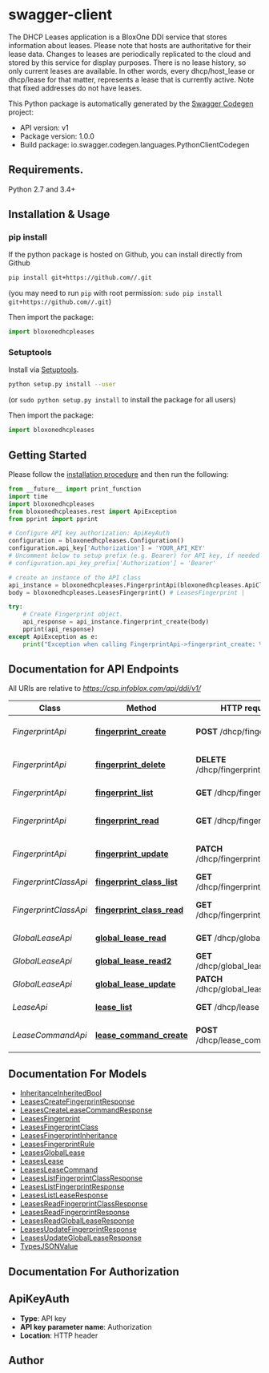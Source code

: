 # swagger-client
The DHCP Leases application is a BloxOne DDI service that stores information about leases. Please note that hosts are authoritative for their lease data. Changes to leases are periodically replicated to the cloud and stored by this service for display purposes. There is no lease history, so only current leases are available. In other words, every dhcp/host_lease or dhcp/lease for that matter, represents a lease that is currently active. Note that fixed addresses do not have leases. 

This Python package is automatically generated by the [Swagger Codegen](https://github.com/swagger-api/swagger-codegen) project:

- API version: v1
- Package version: 1.0.0
- Build package: io.swagger.codegen.languages.PythonClientCodegen

## Requirements.

Python 2.7 and 3.4+

## Installation & Usage
### pip install

If the python package is hosted on Github, you can install directly from Github

```sh
pip install git+https://github.com//.git
```
(you may need to run `pip` with root permission: `sudo pip install git+https://github.com//.git`)

Then import the package:
```python
import bloxonedhcpleases 
```

### Setuptools

Install via [Setuptools](http://pypi.python.org/pypi/setuptools).

```sh
python setup.py install --user
```
(or `sudo python setup.py install` to install the package for all users)

Then import the package:
```python
import bloxonedhcpleases
```

## Getting Started

Please follow the [installation procedure](#installation--usage) and then run the following:

```python
from __future__ import print_function
import time
import bloxonedhcpleases
from bloxonedhcpleases.rest import ApiException
from pprint import pprint

# Configure API key authorization: ApiKeyAuth
configuration = bloxonedhcpleases.Configuration()
configuration.api_key['Authorization'] = 'YOUR_API_KEY'
# Uncomment below to setup prefix (e.g. Bearer) for API key, if needed
# configuration.api_key_prefix['Authorization'] = 'Bearer'

# create an instance of the API class
api_instance = bloxonedhcpleases.FingerprintApi(bloxonedhcpleases.ApiClient(configuration))
body = bloxonedhcpleases.LeasesFingerprint() # LeasesFingerprint | 

try:
    # Create Fingerprint object.
    api_response = api_instance.fingerprint_create(body)
    pprint(api_response)
except ApiException as e:
    print("Exception when calling FingerprintApi->fingerprint_create: %s\n" % e)

```

## Documentation for API Endpoints

All URIs are relative to *https://csp.infoblox.com/api/ddi/v1/*

Class | Method | HTTP request | Description
------------ | ------------- | ------------- | -------------
*FingerprintApi* | [**fingerprint_create**](docs/FingerprintApi.md#fingerprint_create) | **POST** /dhcp/fingerprint | Create Fingerprint object.
*FingerprintApi* | [**fingerprint_delete**](docs/FingerprintApi.md#fingerprint_delete) | **DELETE** /dhcp/fingerprint/{id} | Delete the Fingerprint object.
*FingerprintApi* | [**fingerprint_list**](docs/FingerprintApi.md#fingerprint_list) | **GET** /dhcp/fingerprint | List Fingerprint objects.
*FingerprintApi* | [**fingerprint_read**](docs/FingerprintApi.md#fingerprint_read) | **GET** /dhcp/fingerprint/{id} | Read the Fingerprint object.
*FingerprintApi* | [**fingerprint_update**](docs/FingerprintApi.md#fingerprint_update) | **PATCH** /dhcp/fingerprint/{id} | Update the Fingerprint object.
*FingerprintClassApi* | [**fingerprint_class_list**](docs/FingerprintClassApi.md#fingerprint_class_list) | **GET** /dhcp/fingerprint_class | List Fingerprint Class objects.
*FingerprintClassApi* | [**fingerprint_class_read**](docs/FingerprintClassApi.md#fingerprint_class_read) | **GET** /dhcp/fingerprint_class/{id} | Read the Fingerprint Class object.
*GlobalLeaseApi* | [**global_lease_read**](docs/GlobalLeaseApi.md#global_lease_read) | **GET** /dhcp/global_lease | Read the Global Lease object.
*GlobalLeaseApi* | [**global_lease_read2**](docs/GlobalLeaseApi.md#global_lease_read2) | **GET** /dhcp/global_lease/{id} | Read the Global Lease object.
*GlobalLeaseApi* | [**global_lease_update**](docs/GlobalLeaseApi.md#global_lease_update) | **PATCH** /dhcp/global_lease/{id} | 
*LeaseApi* | [**lease_list**](docs/LeaseApi.md#lease_list) | **GET** /dhcp/lease | List Lease objects.
*LeaseCommandApi* | [**lease_command_create**](docs/LeaseCommandApi.md#lease_command_create) | **POST** /dhcp/lease_command | Create the LeaseCommand object.


## Documentation For Models

 - [InheritanceInheritedBool](docs/InheritanceInheritedBool.md)
 - [LeasesCreateFingerprintResponse](docs/LeasesCreateFingerprintResponse.md)
 - [LeasesCreateLeaseCommandResponse](docs/LeasesCreateLeaseCommandResponse.md)
 - [LeasesFingerprint](docs/LeasesFingerprint.md)
 - [LeasesFingerprintClass](docs/LeasesFingerprintClass.md)
 - [LeasesFingerprintInheritance](docs/LeasesFingerprintInheritance.md)
 - [LeasesFingerprintRule](docs/LeasesFingerprintRule.md)
 - [LeasesGlobalLease](docs/LeasesGlobalLease.md)
 - [LeasesLease](docs/LeasesLease.md)
 - [LeasesLeaseCommand](docs/LeasesLeaseCommand.md)
 - [LeasesListFingerprintClassResponse](docs/LeasesListFingerprintClassResponse.md)
 - [LeasesListFingerprintResponse](docs/LeasesListFingerprintResponse.md)
 - [LeasesListLeaseResponse](docs/LeasesListLeaseResponse.md)
 - [LeasesReadFingerprintClassResponse](docs/LeasesReadFingerprintClassResponse.md)
 - [LeasesReadFingerprintResponse](docs/LeasesReadFingerprintResponse.md)
 - [LeasesReadGlobalLeaseResponse](docs/LeasesReadGlobalLeaseResponse.md)
 - [LeasesUpdateFingerprintResponse](docs/LeasesUpdateFingerprintResponse.md)
 - [LeasesUpdateGlobalLeaseResponse](docs/LeasesUpdateGlobalLeaseResponse.md)
 - [TypesJSONValue](docs/TypesJSONValue.md)


## Documentation For Authorization


## ApiKeyAuth

- **Type**: API key
- **API key parameter name**: Authorization
- **Location**: HTTP header


## Author



